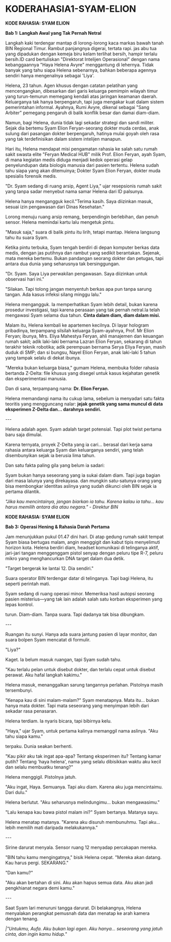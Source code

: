 # KODERAHASIA1-SYAM-ELION
<html>

<body>
  <p><b>KODE RAHASIA: SYAM ELION</b></p>
  <P><B>Bab 1: Langkah Awal yang Tak Pernah Netral</B>

</P>
  <P>Langkah kaki terdengar mantap di lorong-lorong kaca markas bawah tanah BIN Regional Timur. Rambut panjangnya digerai, tertata rapi. jas abu tua yang dipadukan dengan kemeja biru kelam terlihat bersih, hampir terlalu bersih.ID card bertuliskan "Direktorat Intelijen Operasional" dengan nama kebanggaannya "Haya Helena Avyre" menggantung di lehernya. Tidak banyak yang tahu siapa Helena sebenarnya, bahkan beberapa agennya sendiri hanya mengenalnya sebagai 'Liya'.


  <p>Helena, 23 tahun. Agen khusus dengan catatan pelatihan yang mencengangkan, dibesarkan dari garis keluarga pemimpin wilayah timur yang turun-temurun memegang kendali atas jaringan keamanan daerah. Keluarganya tak hanya berpengaruh, tapi juga mengakar kuat dalam sistem pemerintahan informal. Ayahnya, Rumi Avyre, dikenal sebagai "Sang Arbiter" pemegang pengaruh di balik konflik besar dan damai diam-diam.</p>


  <p>Namun, bagi Helena, dunia tidak lagi sekadar strategi dan sandi militer. Sejak dia bertemu Syam Elion Feryan-seorang dokter muda cerdas, anak sulung dari pasangan dokter berpengaruh, hatinya mulai goyah oleh rasa yang tak terdefinisikan dalam sistem intelijen manapun.</p>


  <p>Hari itu, Helena mendapat misi pengamatan rahasia ke salah satu rumah sakit swasta elite "Feryan Medical HUB" milik Prof. Elion Feryan, ayah Syam, di mana kegiatan medis diduga menjadi kedok operasi gelap penyelundupan data biologis manusia dari pasien tertentu. Helena sudah tahu siapa yang akan ditemuinya; Dokter Syam Elion Feryan, dokter muda spesialis forensik medis.
  <p>"Dr. Syam sedang di ruang arsip, Agent Liya," ujar resepsionis rumah sakit yang tanpa sadar menyebut nama samar Helena dari ID palsunya.</p>
  <p>Helena hanya mengangguk kecil."Terima kasih. Saya diizinkan masuk, sesuai izin pengawasan dari Dinas Kesehatan."

</p>
  <p>Lorong menuju ruang arsip remang, berpendingin berlebihan, dan penuh sensor. Helena memindai kartu lalu mengetuk pintu.</P>


  <p>"Masuk saja," suara di balik pintu itu lirih, tetapi mantap. Helena langsung tahu itu suara Syam.</p>
  <p>

Ketika pintu terbuka, Syam tengah berdiri di depan komputer berkas data medis, dengan jas putihnya dan rambut yang sedikit berantakan. Sejenak, mata mereka bertemu.
Bukan pandangan seorang dokter dan petugas, tapi antara dua dunia yang seharusnya tak bersinggungan.</p>
  <p>

"Dr. Syam. Saya Liya perwakilan pengawasan. Saya diizinkan untuk observasi hari ini."

</p>
  <p>"Silakan. Tapi tolong jangan menyentuh berkas apa pun tanpa sarung tangan. Ada kasus infeksi silang minggu lalu."</p>
  <p>Helena mengangguk. Ia memperhatikan Syam lebih detail, bukan karena prosedur investigasi, tapi karena perasaan yang tak pernah netral.Ia telah mengawasi Syam selama dua tahun. <b>Cinta dalam diam, diam dalam misi.


</p></b>

  <p>Malam itu, Helena kembali ke apartemen kecilnya. Di layar hologram pribadinya, terpampang silsilah keluarga Syam-ayahnya, Prof. Mr Elion Feryan; ibunya, Mrs. Eliya Mahestya Feryan, ahli manajemen dan keuangan rumah sakit; adik laki-laki bernama 
Lazran Elion Feryan, sekarang di tahun terakhir teknik robotika; adik perempuan bernama Serya Eliya Feryan, masih duduk di SMP; dan si bungsu, Nayel Elion Feryan, anak laki-laki 5 tahun yang tampak selalu di dekat ibunya.</p>

  <p>"Mereka bukan keluarga biasa," gumam Helena, membuka folder rahasia bertanda Z-Delta: file khusus yang disegel untuk kasus kejahatan genetik dan eksperimentasi manusia.

</p>
  <p>Dan di sana, terpampang nama: <b>Dr. Elion Feryan.</b> 


  <p>Helena memandangi nama itu cukup lama, sebelum ia menyadari satu fakta teoritis yang mengguncang nalar: <b>jejak genetik yang sama muncul di data eksperimen Z-Delta dan… darahnya sendiri.</b></p>




  <p>---</p>



  <p>Helena adalah agen. Syam adalah target potensial. Tapi plot twist pertama baru saja dimulai.</p>


  <p>Karena ternyata, proyek Z-Delta yang ia cari… berasal dari kerja sama rahasia antara keluarga Syam dan keluarganya sendiri, yang telah disembunyikan sejak ia berusia lima tahun.</p>


  <p>Dan satu fakta paling gila yang belum ia sadari:</p>

  <p>Syam bukan hanya seseorang yang ia sukai dalam diam. Tapi juga bagian dari masa lalunya yang direkayasa. dan mungkin satu-satunya orang yang bisa membongkar identitas aslinya yang sudah dikunci oleh BIN sejak ia pertama dilantik.

</p>
  <p><i>"Jika kau mencintainya, jangan biarkan ia tahu. Karena kalau ia tahu… kau harus memilih antara dia atau negara." - Direktur BIN
</i></p>



  <p><b>KODE RAHASIA: SYAM ELION</b></p>
  <p><b>Bab 3: Operasi Hening & Rahasia Darah Pertama</b></p>

<p>Jam menunjukkan pukul 01.47 dini hari. Di atap gedung rumah sakit tempat Syam biasa bertugas malam, angin menggigit dan kabut tipis menyelimuti horizon kota. Helena berdiri diam, headset komunikasi di telinganya aktif, jari-jari tangan menggenggam pistol senyap dengan peluru tipe R-7, peluru mikro yang menghancurkan DNA target dalam dua detik.</p>

<p>"Target bergerak ke lantai 12. Dia sendiri."</p>

<p>Suara operator BIN terdengar datar di telinganya. Tapi bagi Helena, itu seperti perintah mati.</p>

<p>Syam sedang di ruang operasi minor. Memeriksa hasil autopsi seorang pasien misterius—yang tak lain adalah salah satu korban eksperimen yang lepas kontrol.</p>

<p>turun. Diam-diam. Tanpa suara. Tapi dadanya tak bisa dibungkam.</p>


<p>---</p>

<p>Ruangan itu sunyi. Hanya ada suara jantung pasien di layar monitor, dan suara bolpen Syam mencatat di formulir.</p>

"Liya?"

<p>Kaget. Ia belum masuk ruangan, tapi Syam sudah tahu.</p>

<p>"Kau terlalu pelan untuk disebut dokter, dan terlalu cepat untuk disebut perawat. Aku hafal langkah kakimu."</p>

<p>Helena masuk, menanggalkan sarung tangannya perlahan. Pistolnya masih tersembunyi.</p>

<p>"Kenapa kau di sini malam-malam?" Syam menatapnya. Mata itu… bukan hanya mata dokter. Tapi mata seseorang yang menyimpan lebih dari sekadar rasa penasaran.<p></p>

<p>Helena terdiam. Ia nyaris bicara, tapi bibirnya kelu.</p>

<p>"Haya," ujar Syam, untuk pertama kalinya memanggil nama aslinya. "Aku tahu siapa kamu."</p>

<p>terpaku. Dunia seakan berhenti.</p>

<p>"Kau pikir aku tak ingat apa-apa? Tentang eksperimen itu? Tentang kamar putih? Tentang 'haya helena', nama yang selalu dibisikkan waktu aku kecil dan selalu membuatku tenang?"</p>

<p>Helena menggigil. Pistolnya jatuh.</p>

<p>"Aku ingat, Haya. Semuanya. Tapi aku diam. Karena aku juga mencintaimu. Dari dulu."</p>

<p>Helena berlutut. "Aku seharusnya melindungimu… bukan mengawasimu."

<p>"Lalu kenapa kau bawa pistol malam ini?" Syam bertanya. Matanya sayu.</p>

<p>Helena menatap matanya. "Karena aku disuruh membunuhmu. Tapi aku… lebih memilih mati daripada melakukannya."</p>


<p>---</p>

<p>Sirine darurat menyala. Sensor ruang 12 menyadap percakapan mereka.</p>

<p>"BIN tahu kamu mengingatnya," bisik Helena cepat. "Mereka akan datang. Kau harus pergi. SEKARANG."</p>

<p>"Dan kamu?"</p>

<p>"Aku akan bertahan di sini. Aku akan hapus semua data. Aku akan jadi pengkhianat negara demi kamu."</p>


<p>---</p>

<p>Saat Syam lari menuruni tangga darurat. Di belakangnya, Helena menyalakan perangkat pemusnah data dan menatap ke arah kamera dengan tenang.</p>

<p><i>|"Untukmu, Aufa. Aku bukan lagi agen. Aku hanya… seseorang yang jatuh cinta, dan ingin kamu hidup."</i></p>

